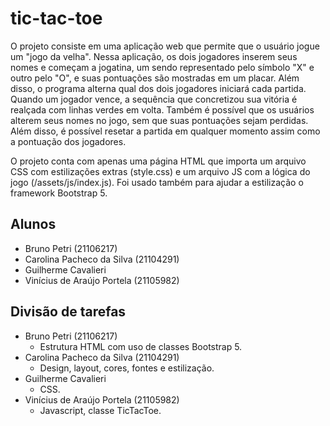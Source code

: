 # tic-tac-toe

O projeto consiste em uma aplicação web que permite que o usuário jogue um "jogo da velha". Nessa aplicação, os dois jogadores inserem seus nomes e começam a jogatina, um sendo representado pelo símbolo "X" e outro pelo "O", e suas pontuações são mostradas em um placar. Além disso, o programa alterna qual dos dois jogadores iniciará cada partida. Quando um jogador vence, a sequência que concretizou sua vitória é realçada com linhas verdes em volta. Também é possível que os usuários alterem seus nomes no jogo, sem que suas pontuações sejam perdidas. Além disso, é possível resetar a partida em qualquer momento assim como a pontuação dos jogadores.

O projeto conta com apenas uma página HTML que importa um arquivo CSS com estilizações extras (style.css) e um arquivo JS com a lógica do jogo (/assets/js/index.js). Foi usado também para ajudar a estilização o framework Bootstrap 5.

## Alunos

- Bruno Petri (21106217)
- Carolina Pacheco da Silva (21104291)
- Guilherme Cavalieri
- Vinícius de Araújo Portela (21105982)

## Divisão de tarefas

- Bruno Petri (21106217)
    - Estrutura HTML com uso de classes Bootstrap 5.
- Carolina Pacheco da Silva (21104291)
    - Design, layout, cores, fontes e estilização.
- Guilherme Cavalieri
    - CSS.
- Vinícius de Araújo Portela (21105982)
    - Javascript, classe TicTacToe.